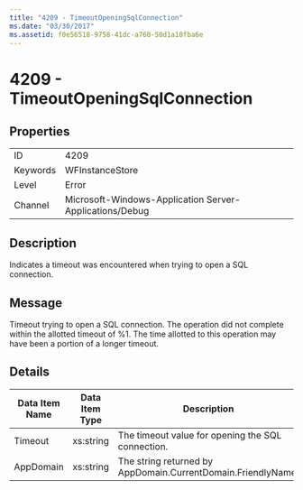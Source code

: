 ```yaml
---
title: "4209 - TimeoutOpeningSqlConnection"
ms.date: "03/30/2017"
ms.assetid: f0e56518-9758-41dc-a760-50d1a10fba6e
---
```

# 4209 - TimeoutOpeningSqlConnection
## Properties  


|||  
|-|-|  
|ID|4209|  
|Keywords|WFInstanceStore|  
|Level|Error|  
|Channel|Microsoft-Windows-Application Server-Applications/Debug|  

## Description  
 Indicates a timeout was encountered when trying to open a SQL connection.  

## Message  
 Timeout trying to open a SQL connection. The operation did not complete within the allotted timeout of %1. The time allotted to this operation may have been a portion of a longer timeout.  

## Details  


| Data Item Name | Data Item Type |                         Description                          |
|----------------|----------------|--------------------------------------------------------------|
|    Timeout     |   xs:string    |      The timeout value for opening the SQL connection.       |
|   AppDomain    |   xs:string    | The string returned by AppDomain.CurrentDomain.FriendlyName. |

